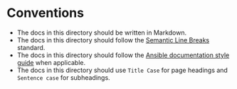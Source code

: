 # Conventions

- The docs in this directory should be written in Markdown.
- The docs in this directory should follow the [Semantic Line Breaks][1] standard.
- The docs in this directory should follow the [Ansible documentation style guide][2]
  when applicable.
- The docs in this directory should use `Title Case` for page headings and
  `Sentence case` for subheadings.

[1]: https://sembr.org/
[2]: https://docs.ansible.com/ansible/latest/dev_guide/style_guide/basic_rules.html
